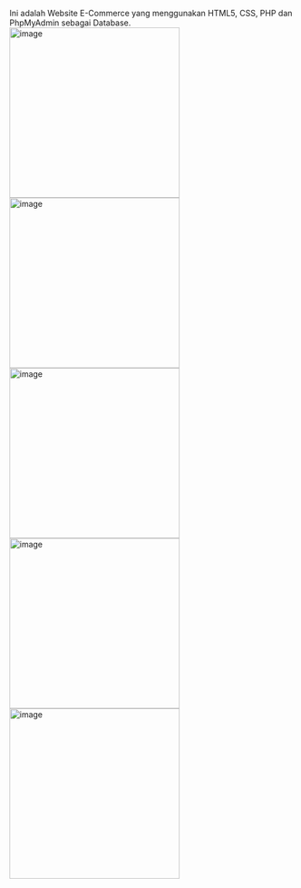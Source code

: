 Ini adalah Website E-Commerce yang menggunakan HTML5, CSS, PHP dan PhpMyAdmin sebagai Database.
<img width="300" alt="image" src="https://github.com/Muhaftharalgiffari/Website-E-commerce/assets/97682546/24a1d9b8-234c-4346-ad32-116e9f23d338">
<img width="300" alt="image" src="https://github.com/Muhaftharalgiffari/Website-E-commerce/assets/97682546/0fbb3960-3a07-422d-bbe4-51bf79b26fa8">
<img width="300" alt="image" src="https://github.com/Muhaftharalgiffari/Website-E-commerce/assets/97682546/0eb24770-15b5-48e0-9e77-f2e256f174a3">
<img width="300" alt="image" src="https://github.com/Muhaftharalgiffari/Website-E-commerce/assets/97682546/7426103f-c47e-4036-93e7-07790ea76725">
<img width="300" alt="image" src="https://github.com/Muhaftharalgiffari/Website-E-commerce/assets/97682546/d98e8a31-bb51-4f59-97a7-c72c901425de">


